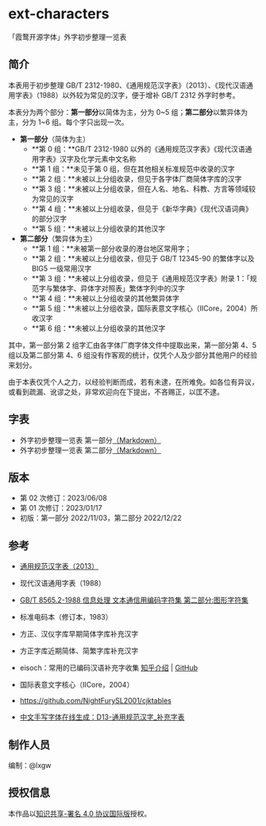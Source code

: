 # ext-characters
「霞鹜开源字体」外字初步整理一览表

## 简介

本表用于初步整理 GB/T 2312-1980、《通用规范汉字表》（2013）、《现代汉语通用字表》（1988）以外较为常见的汉字，便于增补 GB/T 2312 外字时参考。

本表分为两个部分：**第一部分**以简体为主，分为 0~5 组；**第二部分**以繁异体为主，分为 1~6 组。每个字只出现一次。

- **第一部分**（简体为主）
  - **第 0 组：**GB/T 2312-1980 以外的《通用规范汉字表》《现代汉语通用字表》汉字及化学元素中文名称
  - **第 1 组：**未见于第 0 组，但在其他相关标准规范中收录的汉字
  - **第 2 组：**未被以上分组收录，但见于各字体厂商简体字库的汉字
  - **第 3 组：**未被以上分组收录，但在人名、地名、科教、方言等领域较为常见的汉字
  - **第 4 组：**未被以上分组收录，但见于《新华字典》《现代汉语词典》的部分汉字
  - **第 5 组：**未被以上分组收录的其他汉字
- **第二部分**（繁异体为主）
  - **第 1 组：**未被第一部分收录的港台地区常用字；
  - **第 2 组：**未被以上分组收录，但见于 GB/T 12345-90 的繁体字以及 BIG5 一级常用汉字
  - **第 3 组：**未被以上分组收录，但见于《通用规范汉字表》附录 1：「规范字与繁体字、异体字对照表」繁体字列中的汉字
  - **第 4 组：**未被以上分组收录的其他繁异体字
  - **第 5 组：**未被以上分组收录，国际表意文字核心（IICore，2004）所收汉字
  - **第 6 组：**未被以上分组收录的其他汉字

其中，第一部分第 2 组字汇由各字体厂商字体文件中提取出来，第一部分第 4、5 组以及第二部分第 4、6 组没有作客观的统计，仅凭个人及少部分其他用户的经验来划分。

由于本表仅凭个人之力，以经验判断而成，若有未逮，在所难免。如各位有异议，或看到疏漏、讹谬之处，非常欢迎向在下提出，不吝赐正，以匡不逮。

## 字表

- 外字初步整理一览表 第一部分[（Markdown）](tables/ext_characters_table.md)
- 外字初步整理一览表 第二部分[（Markdown）](tables/ext_characters_table.md)

## 版本

- 第 02 次修订：2023/06/08
- 第 01 次修订：2023/01/17
- 初版：第一部分 2022/11/03，第二部分 2022/12/22

## 参考

- [通用规范汉字表（2013）](http://www.moe.gov.cn/jyb_sjzl/ziliao/A19/201306/t20130601_186002.html)
- 现代汉语通用字表（1988）

- [GB/T 8565.2-1988 信息处理 文本通信用编码字符集 第二部分:图形字符集](https://openstd.samr.gov.cn/bzgk/gb/newGbInfo?hcno=87A92BDBEA7EBE5843EA16378837F981)
- 标准电码本（修订本，1983）
- 方正、汉仪字库早期简体字库补充汉字
- 方正字库近期简体、简繁字库补充汉字
- eisoch：常用的已编码汉语补充字收集 [知乎介绍](https://zhuanlan.zhihu.com/p/223300316) | [GitHub](https://github.com/eisoch/irg#subset-for-font)
- 国际表意文字核心（IICore，2004）
- https://github.com/NightFurySL2001/cjktables
- [中文手写字体在线生成：D13-通用规范汉字_补充字表](https://font.meizhanggui.com/?m=char&v=detail&id=13)

## 制作人员

编制：@lxgw

## 授权信息

本作品以[知识共享-署名 4.0 协议国际版](License.md)授权。
